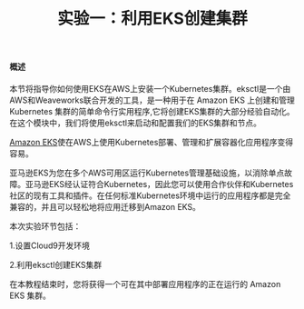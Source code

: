 ﻿---
title: 实验一：利用EKS创建集群
chapter: false
weight: 20
---
#### 概述
本节将指导你如何使用EKS在AWS上安装一个Kubernetes集群。eksctl是一个由AWS和Weaveworks联合开发的工具，是一种用于在 Amazon EKS 上创建和管理 Kubernetes 集群的简单命令行实用程序,它将创建EKS集群的大部分经验自动化。在这个模块中，我们将使用eksctl来启动和配置我们的EKS集群和节点。

[Amazon EKS](https://aws.amazon.com/eks/)使在AWS上使用Kubernetes部署、管理和扩展容器化应用程序变得容易。

亚马逊EKS为您在多个AWS可用区运行Kubernetes管理基础设施，以消除单点故障。亚马逊EKS经认证符合Kubernetes，因此您可以使用合作伙伴和Kubernetes社区的现有工具和插件。在任何标准Kubernetes环境中运行的应用程序都是完全兼容的，并且可以轻松地将应用迁移到Amazon EKS。


本次实验环节包括：

1.设置Cloud9开发环境 

2.利用eksctl创建EKS集群

在本教程结束时，您将获得一个可在其中部署应用程序的正在运行的 Amazon EKS 集群。 